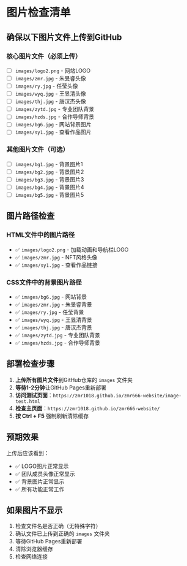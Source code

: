 # 图片检查清单

## 确保以下图片文件上传到GitHub

### 核心图片文件（必须上传）
- [ ] `images/logo2.png` - 网站LOGO
- [ ] `images/zmr.jpg` - 朱旻睿头像
- [ ] `images/ry.jpg` - 任莹头像  
- [ ] `images/wyq.jpg` - 王昱清头像
- [ ] `images/thj.jpg` - 唐汉杰头像
- [ ] `images/zytd.jpg` - 专业团队背景
- [ ] `images/hzds.jpg` - 合作导师背景
- [ ] `images/bg6.jpg` - 网站背景图片
- [ ] `images/sy1.jpg` - 查看作品图片

### 其他图片文件（可选）
- [ ] `images/bg1.jpg` - 背景图片1
- [ ] `images/bg2.jpg` - 背景图片2
- [ ] `images/bg3.jpg` - 背景图片3
- [ ] `images/bg4.jpg` - 背景图片4
- [ ] `images/bg5.jpg` - 背景图片5

## 图片路径检查

### HTML文件中的图片路径
- ✅ `images/logo2.png` - 加载动画和导航栏LOGO
- ✅ `images/zmr.jpg` - NFT风格头像
- ✅ `images/sy1.jpg` - 查看作品链接

### CSS文件中的背景图片路径
- ✅ `images/bg6.jpg` - 网站背景
- ✅ `images/zmr.jpg` - 朱旻睿背景
- ✅ `images/ry.jpg` - 任莹背景
- ✅ `images/wyq.jpg` - 王昱清背景
- ✅ `images/thj.jpg` - 唐汉杰背景
- ✅ `images/zytd.jpg` - 专业团队背景
- ✅ `images/hzds.jpg` - 合作导师背景

## 部署检查步骤

1. **上传所有图片文件**到GitHub仓库的 `images` 文件夹
2. **等待1-2分钟**让GitHub Pages重新部署
3. **访问测试页面**：`https://zmr1018.github.io/zmr666-website/image-test.html`
4. **检查主页面**：`https://zmr1018.github.io/zmr666-website/`
5. **按 Ctrl + F5** 强制刷新清除缓存

## 预期效果

上传后应该看到：
- ✅ LOGO图片正常显示
- ✅ 团队成员头像正常显示
- ✅ 背景图片正常显示
- ✅ 所有功能正常工作

## 如果图片不显示

1. 检查文件名是否正确（无特殊字符）
2. 确认文件已上传到正确的 `images` 文件夹
3. 等待GitHub Pages重新部署
4. 清除浏览器缓存
5. 检查网络连接